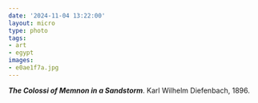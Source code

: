 ```yaml
---
date: '2024-11-04 13:22:00'
layout: micro
type: photo
tags:
- art
- egypt
images:
- e0ae1f7a.jpg
---
```


_**The Colossi of Memnon in a Sandstorm**_. Karl Wilhelm Diefenbach, 1896.
